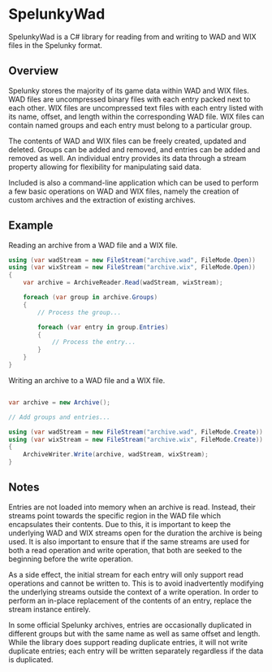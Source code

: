 # SpelunkyWad

SpelunkyWad is a C# library for reading from and writing to WAD and WIX files in the Spelunky format.

## Overview

Spelunky stores the majority of its game data within WAD and WIX files. WAD files are uncompressed binary files with each entry packed next to each other. WIX files are uncompressed text files with each entry listed with its name, offset, and length within the corresponding WAD file. WIX files can contain named groups and each entry must belong to a particular group.

The contents of WAD and WIX files can be freely created, updated and deleted. Groups can be added and removed, and entries can be added and removed as well. An individual entry provides its data through a stream property allowing for flexibility for manipulating said data.

Included is also a command-line application which can be used to perform a few basic operations on WAD and WIX files, namely the creation of custom archives and the extraction of existing archives.

## Example

Reading an archive from a WAD file and a WIX file.

```csharp
using (var wadStream = new FileStream("archive.wad", FileMode.Open))
using (var wixStream = new FileStream("archive.wix", FileMode.Open))
{
	var archive = ArchiveReader.Read(wadStream, wixStream);

	foreach (var group in archive.Groups)
	{
		// Process the group...

		foreach (var entry in group.Entries)
		{
			// Process the entry...
		}
	}
}
```

Writing an archive to a WAD file and a WIX file.

```csharp

var archive = new Archive();

// Add groups and entries...

using (var wadStream = new FileStream("archive.wad", FileMode.Create))
using (var wixStream = new FileStream("archive.wix", FileMode.Create))
{
	ArchiveWriter.Write(archive, wadStream, wixStream);
}
```

## Notes

Entries are not loaded into memory when an archive is read. Instead, their streams point towards the specific region in the WAD file which encapsulates their contents. Due to this, it is important to keep the underlying WAD and WIX streams open for the duration the archive is being used. It is also important to ensure that if the same streams are used for both a read operation and write operation, that both are seeked to the beginning before the write operation.

As a side effect, the initial stream for each entry will only support read operations and cannot be written to. This is to avoid inadvertently modifying the underlying streams outside the context of a write operation. In order to perform an in-place replacement of the contents of an entry, replace the stream instance entirely.

In some official Spelunky archives, entries are occasionally duplicated in different groups but with the same name as well as same offset and length. While the library does support reading duplicate entries, it will not write duplicate entries; each entry will be written separately regardless if the data is duplicated.
